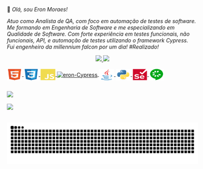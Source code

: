 👋 *Olá, sou Eron Moraes!*

*Atuo como Analista de QA, com foco em automação de testes de software. Me formando em Engenharia de Software e me especializando em Qualidade de Software. Com forte experiência em testes funcionais, não funcionais, API, e automação de testes utilizando o framework Cypress.*</br>
*Fui engenheiro da millennium falcon por um dia! #Realizado!*


<div align="center">
  <a href="https://github.com/eron-moraes">
    <img height="180em" src="https://github-readme-stats.vercel.app/api/top-langs/?username=eron-moraes&show_icons=true&layout=compact&langs_count=8&theme=dracula"/>


<img height="180em" src="https://github-readme-stats.vercel.app/api?username=eron-moraes&show_icons=true&theme=dracula&include_all_commits=true&count_private=true"/>
</div>

<div style="display: inline_block"><br>
  
  <img align="center" alt="eron-HTML" height="30" width="40" src="https://raw.githubusercontent.com/devicons/devicon/master/icons/html5/html5-original.svg">
  <img align="center" alt="eron-CSS" height="30" width="40" src="https://raw.githubusercontent.com/devicons/devicon/master/icons/css3/css3-original.svg">
  <img align="center" alt="eron-Js" height="30" width="40" src="https://raw.githubusercontent.com/devicons/devicon/master/icons/javascript/javascript-plain.svg">
  
  <img align="center" alt="eron-Cypress" height="40" width="50" src="https://asset.brandfetch.io/idIq_kF0rb/idyrT1-xjS.svg">
  
  <img align="center" alt="eron-Java" height="30" width="40" src="https://raw.githubusercontent.com/devicons/devicon/master/icons/java/java-original.svg">
  
<img align="center" alt="eron-Python" height="30" width="40" src="https://github.com/devicons/devicon/blob/master/icons/python/python-original.svg">
  <img align="center" alt="eron-Selenium" height="30" width="40" src="https://github.com/devicons/devicon/blob/master/icons/selenium/selenium-original.svg">
  <img align="center" alt="eron-Cucumber" height="30" width="40" src="https://github.com/devicons/devicon/blob/master/icons/cucumber/cucumber-plain.svg">

 
</div>

##
 
  <a href="https://instagram.com/eron_moraes7" target="_blank"><img src="https://img.shields.io/badge/-Instagram-%23E4405F?style=for-the-badge&logo=instagram&logoColor=white" target="_blank"></a>
 	
  <a href="https://www.linkedin.com/in/eronmoraes7/" target="_blank"><img src="https://img.shields.io/badge/-LinkedIn-%230077B5?style=for-the-badge&logo=linkedin&logoColor=white" target="_blank"></a>

  
  ##
 ![snake](https://github.com/eron-moraes/eron-moraes/raw/output/github-contribution-grid-snake.svg)    
 ##
